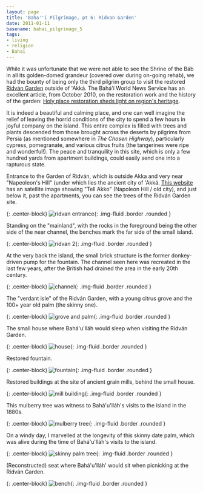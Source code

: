 ```yaml
---
layout: page
title: 'Baha''i Pilgrimage, pt 6: Ridvan Garden'
date: 2011-01-11
basename: bahai_pilgrimage_5
tags:
- living
- religion
- Bahai
---
```


While it was unfortunate that we were not able to see the Shrine of the
B&aacute;b in all its golden-domed grandeur (covered over during on-going
rehab), we had the bounty of being only the third pilgrim group to visit the
restored [Ridv&aacute;n Garden](http://www.bahaullah.org/ridvan/)
outside of 'Akk&aacute;. The Bah&aacute;'&iacute; World News Service has an
excellent article, from October 2010, on the restoration work and the history of
the garden: <a href="http://news.bahai.org/story/797">Holy place restoration
sheds light on region's heritage</a>.

It is indeed a beautiful and calming place, and one can well imagine the relief
of leaving the horrid conditions of the city to spend a few hours in joyful
company on the island. This entire complex is filled with trees and plants
descended from those brought across the deserts by pilgrims from Persia (as
mentioned somewhere in _The Chosen Highway_), particularly cypress, pomegranate,
and various citrus fruits (the tangerines were ripe and wonderful!). The peace
and tranquility in this site, which is only a few hundred yards from apartment
buildings, could easily send one into a rapturous state.

Entrance to the Garden of Ridv&aacute;n, which is outside Akka and very near
"Napeoleon's Hill" (under which lies the ancient city of 'Akk&aacute;. [This website](http://www.biblewalks.com/Sites/TellAkko.html) has an
satellite image showing "Tell Akko" (Napoleon Hill / old city), and just below
it, past the apartments, you can see the trees of the Ridv&aacute;n Garden site.

{: .center-block}
![ridvan entrance](/images/IMG_2401.JPG){: .img-fluid .border .rounded }

Standing on the "mainland", with the rocks in the foreground being the other
side of the near channel, the benches mark the far side of the small island.

{: .center-block}
![ridvan 2](/images/IMG_2402.JPG){: .img-fluid .border .rounded }

At the very back the island, the small brick structure is the former
donkey-driven pump for the fountain. The channel seen here was recreated in the
last few years, after the British had drained the area in the early 20th
century.

{: .center-block}
![channel](/images/IMG_2405.JPG){: .img-fluid .border .rounded }

The "verdant isle" of the Ridv&aacute;n Garden, with a young citrus grove and
the 100+ year old palm (the skinny one).

{: .center-block}
![grove and palm](/images/IMG_2407.JPG){: .img-fluid .border .rounded }

The small house where Bah&aacute;'u'll&aacute;h would sleep when visiting the
Ridv&aacute;n Garden.

{: .center-block}
![house](/images/IMG_2398.JPG){: .img-fluid .border .rounded }

Restored fountain.

{: .center-block}
![fountain](/images/IMG_2392.JPG){: .img-fluid .border .rounded }

Restored buildings at the site of ancient grain mills, behind the small house.

{: .center-block}
![mill building](/images/IMG_2384.JPG){: .img-fluid .border .rounded }

This mulberry tree was witness to Bah&aacute;'u'll&aacute;h's visits to the
island in the 1880s.

{: .center-block}
![mulberry tree](/images/IMG_2383.JPG){: .img-fluid .border .rounded }

On a windy day, I marvelled at the longevity of this skinny date palm, which was
alive during the time of Bah&aacute;'u'll&aacute;h's visits to the island.

{: .center-block}
![skinny palm tree](/images/IMG_2379.JPG){: .img-fluid .border .rounded }

(Reconstructed) seat where Bah&aacute;'u'll&aacute;h' would sit when picnicking
at the Ridv&aacute;n Garden.

{: .center-block}
![bench](/images/IMG_2393.JPG){: .img-fluid .border .rounded }
